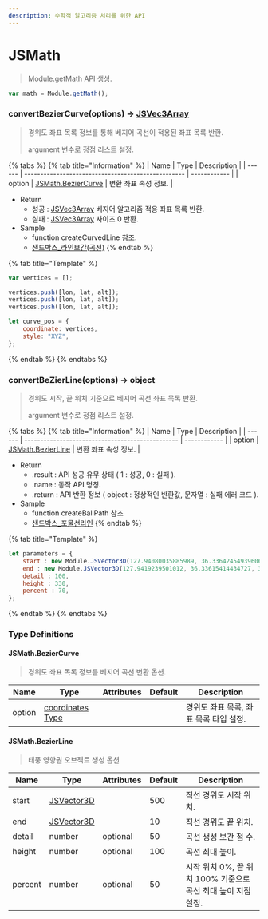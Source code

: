 ```yaml
---
description: 수학적 알고리즘 처리를 위한 API
---
```


# JSMath

> Module.getMath API 생성.

```javascript
var math = Module.getMath();
```

### convertBezierCurve(options) → [JSVec3Array](../core/JSVec3Array.md)

> 경위도 좌표 목록 정보를 통해 베지어 곡선이 적용된 좌표 목록 반환.
>
> argument 변수로 정점 리스트 설정.

{% tabs %}
{% tab title="Information" %}
| Name   | Type                                               | Description  |
| ------ | -------------------------------------------------- | ------------ |
| option | [JSMath.BezierCurve](jsmath.md#jsmath.beziercurve) | 변환 좌표 속성 정보. |

* Return
  * 성공 : [JSVec3Array](../core/JSVec3Array.md) 베지어 알고리즘 적용 좌표 목록 반환.
  * 실패 : [JSVec3Array](../core/JSVec3Array.md) 사이즈 0 반환.
* Sample
  * function createCurvedLine 참조.
  * [샌드박스\_라인보간(곡선)](http://sandbox.dtwincloud.com/code/main.do?id=object\_line\_interpolate\_curved)
{% endtab %}

{% tab title="Template" %}
```javascript
var vertices = [];

vertices.push([lon, lat, alt]);
vertices.push([lon, lat, alt]);
vertices.push([lon, lat, alt]);

let curve_pos = {
	coordinate: vertices,
	style: "XYZ",
};
```
{% endtab %}
{% endtabs %}

### convertBeZierLine(options) → object

> 경위도 시작, 끝 위치 기준으로 베지어 곡선 좌표 목록 반환.
>
> argument 변수로 정점 리스트 설정.

{% tabs %}
{% tab title="Information" %}
| Name   | Type                                             | Description  |
| ------ | ------------------------------------------------ | ------------ |
| option | [JSMath.BezierLine](jsmath.md#jsmath.bezierline) | 변환 좌표 속성 정보. |

* Return
  * .result : API 성공 유무 상태 ( 1 : 성공, 0 : 실패 ).
  * .name : 동작 API 명칭.
  * .return : API 반환 정보 ( object : 정상적인 반환값, 문자열 : 실패 에러 코드 ).
* Sample
  * function createBallPath 참조
  * [샌드박스\_포물선라인](http://sandbox.dtwincloud.com/code/main.do?id=object\_line\_arc)
{% endtab %}

{% tab title="Template" %}
```javascript
let parameters = {
	start : new Module.JSVector3D(127.94080035885989, 36.336424549396064, 306.52637346833944),
	end : new Module.JSVector3D(127.9419239501012, 36.33615414434727, 300.5711971661076),
	detail : 100,
	height : 330,
	percent : 70,
};	
```
{% endtab %}
{% endtabs %}

### Type Definitions

#### JSMath.BezierCurve

> 경위도 좌표 목록 정보를 베지어 곡선 변환 옵션.

| Name       | Type                                                  | Attributes | Default | Description |
| ---------- | ----------------------------------------------------- | ---------- | ------- | ----------- |
| option | [coordinates Type](tag-list.md#coordinate-type-list) |            |         | 경위도 좌표 목록, 좌표 목록 타입 설정. |

#### JSMath.BezierLine

> 태풍 영향권 오브젝트 생성 옵션

| Name    | Type                                | Attributes | Default | Description                              |
| ------- | ----------------------------------- | ---------- | ------- | ---------------------------------------- |
| start   | [JSVector3D](../core/jsvector3d.md) |            | 500     | 직선 경위도 시작 위치.                            |
| end     | [JSVector3D](../core/jsvector3d.md) |            | 10      | 직선 경위도 끝 위치.                             |
| detail  | number                              | optional   | 50      | 곡선 생성 보간 점 수.                            |
| height  | number                              | optional   | 100     | 곡선 최대 높이.                                |
| percent | number                              | optional   | 50      | 시작 위치 0%, 끝 위치 100% 기준으로 곡선 최대 높이 지점 설정. |
